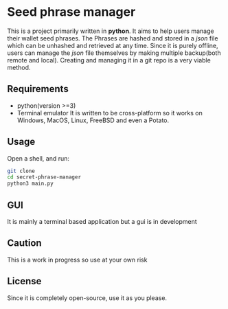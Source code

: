 # Seed phrase manager
This is a project primarily written in **python**.
It aims to help users manage their wallet seed phrases. The Phrases are hashed and stored in a _json_ file which can be unhashed and retrieved at any time. Since it is purely offline, users can manage the _json_ file themselves by making multiple backup(both remote and local). Creating and managing it in a git repo is a very viable method.

## Requirements
- python(version >=3)
- Terminal emulator
It is written to be cross-platform so it works on Windows, MacOS, Linux, FreeBSD and even a Potato.

## Usage
Open a shell, and run:
```bash
git clone 
cd secret-phrase-manager
python3 main.py
```
## GUI
It is mainly a terminal based application but a gui is in development

## Caution
This is a work in progress so use at your own risk

## License
Since it is completely open-source, use it as you please.
